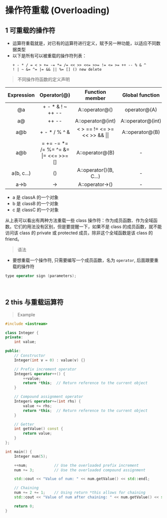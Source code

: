 
&emsp;
# 操作符重载 (Overloading)

## 1 可重载的操作符
- 运算符重载就是，对已有的运算符进行定义，赋予另一种功能，以适应不同数据类型
- 以下是所有可以被重载的操作符列表：
    ```
    + - * / = < > += -= *= /= << >> <<= >>= != <= >= ++ -- % & ^ 
    ! | ~ &= ^= |= && || %= [] () new delete
    ```

>不同操作符函数的定义声明

|Expression | Operator(@) | Function member | Global function |
|:--------: |:--------: |:--------: |:--------: |
|@a|+ - * & ! ~ ++ --|A::operator@()|operator@(A)|
|a@|++ --|A::operator@(int)|A::operator@(int)|
|a@b|+ - * / % ^ & | < >  ==  !=  <=  >=  <<  >>  &&  \|\||A::operator@(B)|operator@(A, B)|
|a@b|=  +=  -=  *=  /=  %=  ^=  &= \|=  <<=  >>=  []|A::operator@(B)|-|
|a(b, c...)|()|A::operator()(B, C...)|-|
|a->b|->|A::operator->()|-|

- a 是 classA 的一个对象
- b 是 classB 的一个对象
- c 是 classC 的一个对象

从上表可以看出有两种方法重载一些 class 操作符：作为成员函数、作为全域函数。它们的用法没有区别，但是要提醒一下，如果不是 class 的成员函数，就不能访问该 class 的 private 或 protected 成员，除非这个全域函数是该 class 的friend。


>语法
- 要想重载一个操作符, 只需要编写一个成员函数，名为 `operator`, 后面跟要重载的操作符
```c++
type operator sign (parameters);
```

&emsp;
## 2 this 与重载运算符

>Example
```c++
#include <iostream>

class Integer {
private:
    int value;

public:
    // Constructor
    Integer(int v = 0) : value(v) {}

    // Prefix increment operator
    Integer& operator++() {
        ++value;
        return *this;  // Return reference to the current object
    }

    // Compound assignment operator
    Integer& operator+=(int rhs) {
        value += rhs;
        return *this;  // Return reference to the current object
    }

    // Getter
    int getValue() const {
        return value;
    }
};

int main() {
    Integer num(5);

    ++num;            // Use the overloaded prefix increment
    num += 3;         // Use the overloaded compound assignment

    std::cout << "Value of num: " << num.getValue() << std::endl;

    // Chaining
    num += 2 += 1;    // Using return *this allows for chaining
    std::cout << "Value of num after chaining: " << num.getValue() << std::endl;

    return 0;
}

```
